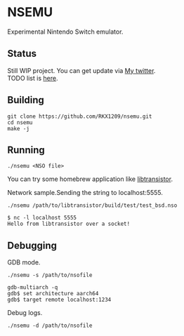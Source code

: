 # NSEMU
Experimental Nintendo Switch emulator.

## Status
Still WIP project. You can get update via [My twitter](https://twitter.com/RKX1209).  
TODO list is [here](https://github.com/RKX1209/nsemu/wiki/TODO). 
## Building
```
git clone https://github.com/RKX1209/nsemu.git
cd nsemu
make -j
```

## Running
```
./nsemu <NSO file>
```
You can try some homebrew application like [libtransistor](https://github.com/reswitched/libtransistor).  

Network sample.Sending the string to localhost:5555.
```
./nsemu /path/to/libtransistor/build/test/test_bsd.nso
``` 
```
$ nc -l localhost 5555
Hello from libtransistor over a socket!
```

## Debugging
GDB mode.
```
./nsemu -s /path/to/nsofile
```
```
gdb-multiarch -q
gdb$ set architecture aarch64
gdb$ target remote localhost:1234
```
Debug logs.
```
./nsemu -d /path/to/nsofile
```
